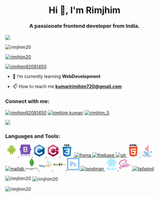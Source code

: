 <h1 align="center">Hi 👋, I'm Rimjhim</h1>
 
<h3 align="center">A passionate frontend developer from India.</h3>

<img align="center" width="600"
src="https://cdn.dribbble.com/users/2412830/screenshots/10839740/media/4c0c8135a33a641e5aaac1e9485628c2.jpg?compress=1&resize=1000x750"/>
<p align="left"> <img src="https://komarev.com/ghpvc/?username=rimjhim20&label=Profile%20views&color=0e75b6&style=flat" alt="rimjhim20" /> </p>

<p align="left"> <a href="https://github.com/ryo-ma/github-profile-trophy"><img src="https://github-profile-trophy.vercel.app/?username=rimjhim20" alt="rimjhim20" /></a> </p>

<p align="left"> <a href="https://twitter.com/rimjhim92081450" target="blank"><img src="https://img.shields.io/twitter/follow/rimjhim92081450?logo=twitter&style=for-the-badge" alt="rimjhim92081450" /></a> </p>

- 🌱 I’m currently learning **WebDevelopment**

- 📫 How to reach me **kumaririmjhim720@gmail.com**

<h3 align="left">Connect with me:</h3>
<p align="left">
<a href="https://twitter.com/rimjhim92081450" target="blank"><img align="center" src="https://raw.githubusercontent.com/rahuldkjain/github-profile-readme-generator/master/src/images/icons/Social/twitter.svg" alt="rimjhim92081450" height="30" width="40" /></a>
<a href="https://linkedin.com/in/rimjhim kumari" target="blank"><img align="center" src="https://raw.githubusercontent.com/rahuldkjain/github-profile-readme-generator/master/src/images/icons/Social/linked-in-alt.svg" alt="rimjhim kumari" height="30" width="40" /></a>
<a href="https://instagram.com/rimjhim_5" target="blank"><img align="center" src="https://raw.githubusercontent.com/rahuldkjain/github-profile-readme-generator/master/src/images/icons/Social/instagram.svg" alt="rimjhim_5" height="30" width="40" /></a>
</p>
<img src="https://media.istockphoto.com/vectors/girl-with-dark-hair-works-on-a-laptop-work-from-home-freelance-stay-vector-id1250100531?k=20&m=1250100531&s=170667a&w=0&h=7AHk5msuqqNvInktsvWLqk2j1BfFBEUR-TthrXWJ19A="/>
<h3 align="left">Languages and Tools:</h3>
<p align="left"> <a href="https://developer.android.com" target="_blank"> <img src="https://raw.githubusercontent.com/devicons/devicon/master/icons/android/android-original-wordmark.svg" alt="android" width="40" height="40"/> </a> <a href="https://getbootstrap.com" target="_blank"> <img src="https://raw.githubusercontent.com/devicons/devicon/master/icons/bootstrap/bootstrap-plain-wordmark.svg" alt="bootstrap" width="40" height="40"/> </a> <a href="https://www.cprogramming.com/" target="_blank"> <img src="https://raw.githubusercontent.com/devicons/devicon/master/icons/c/c-original.svg" alt="c" width="40" height="40"/> </a> <a href="https://www.w3schools.com/cpp/" target="_blank"> <img src="https://raw.githubusercontent.com/devicons/devicon/master/icons/cplusplus/cplusplus-original.svg" alt="cplusplus" width="40" height="40"/> </a> <a href="https://www.w3schools.com/css/" target="_blank"> <img src="https://raw.githubusercontent.com/devicons/devicon/master/icons/css3/css3-original-wordmark.svg" alt="css3" width="40" height="40"/> </a> <a href="https://www.figma.com/" target="_blank"> <img src="https://www.vectorlogo.zone/logos/figma/figma-icon.svg" alt="figma" width="40" height="40"/> </a> <a href="https://firebase.google.com/" target="_blank"> <img src="https://www.vectorlogo.zone/logos/firebase/firebase-icon.svg" alt="firebase" width="40" height="40"/> </a> <a href="https://git-scm.com/" target="_blank"> <img src="https://www.vectorlogo.zone/logos/git-scm/git-scm-icon.svg" alt="git" width="40" height="40"/> </a> <a href="https://www.w3.org/html/" target="_blank"> <img src="https://raw.githubusercontent.com/devicons/devicon/master/icons/html5/html5-original-wordmark.svg" alt="html5" width="40" height="40"/> </a> <a href="https://www.java.com" target="_blank"> <img src="https://raw.githubusercontent.com/devicons/devicon/master/icons/java/java-original.svg" alt="java" width="40" height="40"/> </a> <a href="https://www.mathworks.com/" target="_blank"> <img src="https://upload.wikimedia.org/wikipedia/commons/2/21/Matlab_Logo.png" alt="matlab" width="40" height="40"/> </a> <a href="https://www.mongodb.com/" target="_blank"> <img src="https://raw.githubusercontent.com/devicons/devicon/master/icons/mongodb/mongodb-original-wordmark.svg" alt="mongodb" width="40" height="40"/> </a> <a href="https://www.mysql.com/" target="_blank"> <img src="https://raw.githubusercontent.com/devicons/devicon/master/icons/mysql/mysql-original-wordmark.svg" alt="mysql" width="40" height="40"/> </a> <a href="https://nodejs.org" target="_blank"> <img src="https://raw.githubusercontent.com/devicons/devicon/master/icons/nodejs/nodejs-original-wordmark.svg" alt="nodejs" width="40" height="40"/> </a> <a href="https://www.photoshop.com/en" target="_blank"> <img src="https://raw.githubusercontent.com/devicons/devicon/master/icons/photoshop/photoshop-line.svg" alt="photoshop" width="40" height="40"/> </a> <a href="https://postman.com" target="_blank"> <img src="https://www.vectorlogo.zone/logos/getpostman/getpostman-icon.svg" alt="postman" width="40" height="40"/> </a> <a href="https://reactjs.org/" target="_blank"> <img src="https://raw.githubusercontent.com/devicons/devicon/master/icons/react/react-original-wordmark.svg" alt="react" width="40" height="40"/> </a> <a href="https://sass-lang.com" target="_blank"> <img src="https://raw.githubusercontent.com/devicons/devicon/master/icons/sass/sass-original.svg" alt="sass" width="40" height="40"/> </a> <a href="https://tailwindcss.com/" target="_blank"> <img src="https://www.vectorlogo.zone/logos/tailwindcss/tailwindcss-icon.svg" alt="tailwind" width="40" height="40"/> </a> </p>

<p><img align="left" src="https://github-readme-stats.vercel.app/api/top-langs?username=rimjhim20&show_icons=true&locale=en&layout=compact" alt="rimjhim20" /></p>

<p>&nbsp;<img align="center" src="https://github-readme-stats.vercel.app/api?username=rimjhim20&show_icons=true&locale=en" alt="rimjhim20" /></p>

<p><img align="center" src="https://github-readme-streak-stats.herokuapp.com/?user=rimjhim20&" alt="rimjhim20" /></p>
